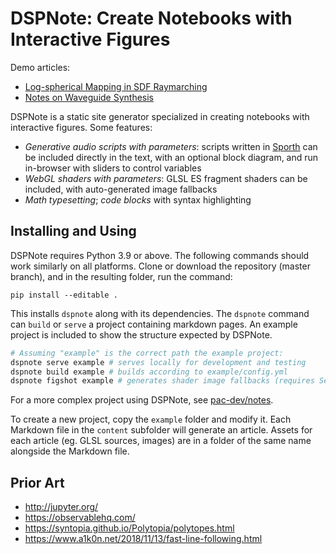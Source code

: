 # DSPNote: Create Notebooks with Interactive Figures

Demo articles:

- [Log-spherical Mapping in SDF Raymarching](https://www.osar.fr/notes/logspherical/)
- [Notes on Waveguide Synthesis](https://www.osar.fr/notes/waveguides/)

DSPNote is a static site generator specialized in creating notebooks with interactive figures. Some features:

- *Generative audio scripts with parameters*: scripts written in [Sporth](https://paulbatchelor.github.io/proj/sporth.html) can be included directly in the text, with an optional block diagram, and run in-browser with sliders to control variables
- *WebGL shaders with parameters*: GLSL ES fragment shaders can be included, with auto-generated image fallbacks
- *Math typesetting*; *code blocks* with syntax highlighting

## Installing and Using

DSPNote requires Python 3.9 or above. The following commands should work similarly on all platforms. Clone or download the repository (master branch), and in the resulting folder, run the command:

	pip install --editable .

This installs `dspnote` along with its dependencies. The `dspnote` command can `build` or `serve` a project containing markdown pages. An example project is included to show the structure expected by DSPNote.

```bash
# Assuming "example" is the correct path the example project:
dspnote serve example # serves locally for development and testing
dspnote build example # builds according to example/config.yml
dspnote figshot example # generates shader image fallbacks (requires Selenium)
```

For a more complex project using DSPNote, see [pac-dev/notes](https://github.com/pac-dev/notes).

To create a new project, copy the `example` folder and modify it. Each Markdown file in the `content` subfolder will generate an article. Assets for each article (eg. GLSL sources, images) are in a folder of the same name alongside the Markdown file.


## Prior Art

- http://jupyter.org/
- https://observablehq.com/
- https://syntopia.github.io/Polytopia/polytopes.html
- https://www.a1k0n.net/2018/11/13/fast-line-following.html
